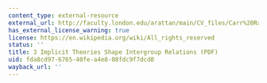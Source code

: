 ```yaml
---
content_type: external-resource
external_url: http://faculty.london.edu/arattan/main/CV_files/Carr%20Rattan%20Dweck%20(2012).pdf
has_external_license_warning: true
license: https://en.wikipedia.org/wiki/All_rights_reserved
status: ''
title: 3 Implicit Theories Shape Intergroup Relations (PDF)
uid: fda8cd97-6765-40fe-a4e8-08fdc9f7dcd0
wayback_url: ''
---
```

